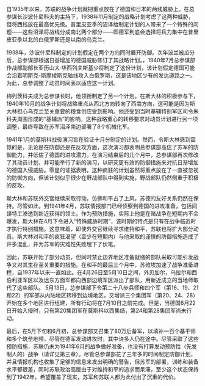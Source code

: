 自1935年以来，苏联的战争计划就把重点放在了德国和日本的两线威胁上。在总参谋长沙波什尼科夫的主持下，1938年11月制定的战略计划考虑了这两种威胁，但将西线放在最高优先级。普里皮亚季的沼泽给制定计划的人带来了一个特殊的问题——这些沼泽将战线分成南北两个部分——即德军到底会选择将兵力集中在普里皮亚季以北的白俄罗斯还是以南的乌克兰。

1938年，沙波什尼科制定的计划假定在两个方向同时展开防御。次年波兰被瓜分后，总参谋部根据日益增加的德国威胁修订了其战略计划。，1940年7月总参谋部作战部副部长亚历山大·华西列夫斯基少将制定了这份计划，该计划假定德国可能会沿着明斯克-斯摩棱斯克轴线攻入白俄罗斯，这是该地区少有的发达道路之一。为此，总参调整了动员时间表以适应这一计划。

梅列茨科夫成为总参谋长时，他领衔制定了另一个计划。在斯大林的积极参与下，1940年10月的战争计划将战略重点从西北方向转向了西南方向，这可能是因为斯大林担心乌克兰至关重要的粮食供应受到影响。他还受到当时基辅特别军区司令朱科夫周围形成的“基辅派”的影响。这种战略重心的转移要求对动员计划进行另一项调整，最终导致在苏军沼泽南边部署了8个机械化军。

1941年1月的莫斯科战役演习旨在验证十月分制定的计划。然而，令斯大林感到震惊的是，无论是在防御还是在反攻方面，这次演习都表明总参谋部高估了苏军的防御能力，并低估了德国的进攻潜力。在演习结束后的几个月中，总参谋部再次修改了其动员计划，并可能举行了新的演习，以研究更有效的防御措施来对抗日渐增加的德国入侵威胁。零星的证据表明，这种疯狂的计划虽然将重点放在了一直被忽视的防御方向，但该计划似乎很少在野战部队中得到实施，野战部队仍然侧重于积极的反攻。

斯大林和苏联外交官继续采取行动，仿佛和平占了上风，苏德的友好关系仍然在保持。尽管如此，到1941年4月，苏联情报部门已经侦察到德国的进攻准备，包括间谍特工渗透到新近获得的领土。作为预防措施，实际上他是在赌战争在短期内不会爆发，斯大林在4月下令进入“特殊威胁时期”，该时期的特点是只有在战争临近时才执行特别措施。这意味着，即使外交官继续寻求维持和平，苏联也将扩大部分动员。斯大林对和平的疯狂渴望（至少在短期内）与他采取的谨慎的防御措施造成了许多混乱，并为苏军的灾难性失败埋下了伏笔。

因此，苏联开始了部分动员，但同时禁止边界地区准备就绪的部队采取可能引发战争又对其生存至关重要的措施。在和平的最后三个月中，苏维埃加速了战争准备进程，自1937年以来一直如此。在4月26日至5月10日之间，外贝加尔，乌拉尔和西伯利亚军区以及远东方面军都向西部边境军区派出了部队，用新近成立的当地师取代了这些部队。 5月13日，总参谋部下令第二十八步兵师和四个军（第16、19、21和22）的军部从内陆地区转移到边境地区，又增派三个集团军（第20、24、28）开始在多个地区进行组建，所有行动将在7月10日之前完成。但是，当德国6月22日开始入侵时，只有第20集团军在莫斯科以西集结，第24和第28集团军尚未行动。

最后，在5月下旬和6月初，总参谋部又召集了80万后备军，以填补一百个基干师和多个筑垒地带，尽管在德军发动进攻时，其中许多人仍在途中。尽管采取了这些预防措施，苏联仍未为1941年6月的战争做好准备，也没有打算发动预防性（先发制人的）战争（请详见第三章）。尽管总参谋部花了三年多的时间制定防御计划，并且情报机构也收集了足够的信息来发出明确的警告，但苏军的部署，训练和装备水平都很差，同时苏联政治高层由于对维持和平的追求而呆滞，至少这个状态保持到了1942年。希望覆盖了现实，苏军和苏联人都为此付出了沉重的代价。